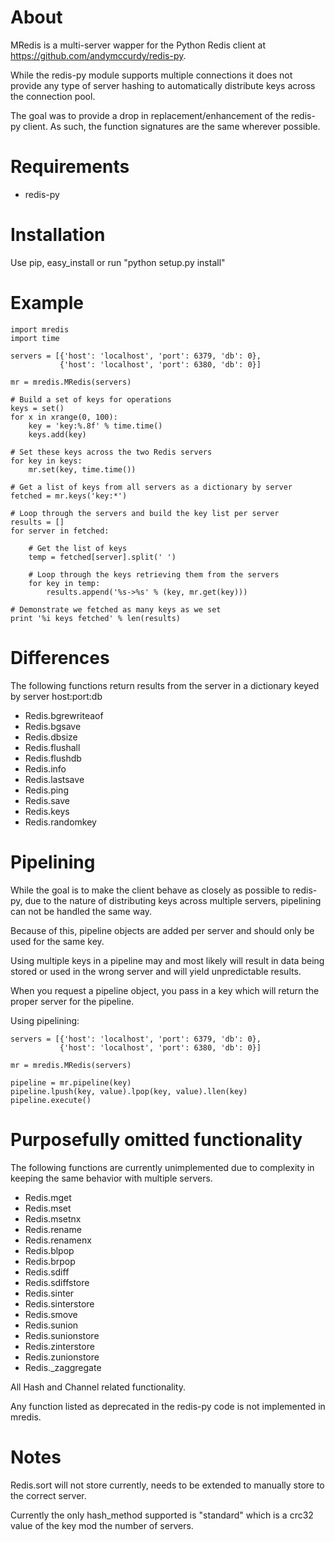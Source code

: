About
=====

MRedis is a multi-server wapper for the Python Redis client at https://github.com/andymccurdy/redis-py.

While the redis-py module supports multiple connections it does not provide any type of server hashing to automatically distribute keys across the connection
pool.

The goal was to provide a drop in replacement/enhancement of the redis-py client. As such, the function signatures are the same wherever possible.

Requirements
============

* redis-py

Installation
============

Use pip, easy_install or run "python setup.py install"

Example
=======

    import mredis
    import time

    servers = [{'host': 'localhost', 'port': 6379, 'db': 0},
               {'host': 'localhost', 'port': 6380, 'db': 0}]

    mr = mredis.MRedis(servers)

    # Build a set of keys for operations
    keys = set()
    for x in xrange(0, 100):
        key = 'key:%.8f' % time.time()
        keys.add(key)

    # Set these keys across the two Redis servers
    for key in keys:
        mr.set(key, time.time())

    # Get a list of keys from all servers as a dictionary by server
    fetched = mr.keys('key:*')

    # Loop through the servers and build the key list per server
    results = []
    for server in fetched:

        # Get the list of keys
        temp = fetched[server].split(' ')

        # Loop through the keys retrieving them from the servers
        for key in temp:
            results.append('%s->%s' % (key, mr.get(key)))

    # Demonstrate we fetched as many keys as we set
    print '%i keys fetched' % len(results)

Differences
===========

The following functions return results from the server in a dictionary keyed by
server host:port:db

* Redis.bgrewriteaof
* Redis.bgsave
* Redis.dbsize
* Redis.flushall
* Redis.flushdb
* Redis.info
* Redis.lastsave
* Redis.ping
* Redis.save
* Redis.keys
* Redis.randomkey

Pipelining
==========

While the goal is to make the client behave as closely as possible to redis-py, due to the nature of distributing keys across multiple servers, pipelining can
not be handled the same way.

Because of this, pipeline objects are added per server and should only be used for the same key.

Using multiple keys in a pipeline may and most likely will result in data being stored or used in the wrong server and will yield unpredictable results.

When you request a pipeline object, you pass in a key which will return the proper server for the pipeline.

Using pipelining:


    servers = [{'host': 'localhost', 'port': 6379, 'db': 0},
               {'host': 'localhost', 'port': 6380, 'db': 0}]

    mr = mredis.MRedis(servers)

    pipeline = mr.pipeline(key)
    pipeline.lpush(key, value).lpop(key, value).llen(key)
    pipeline.execute()


Purposefully omitted functionality
==================================

The following functions are currently unimplemented due to complexity in keeping the same behavior with multiple servers.

* Redis.mget
* Redis.mset
* Redis.msetnx
* Redis.rename
* Redis.renamenx
* Redis.blpop
* Redis.brpop
* Redis.sdiff
* Redis.sdiffstore
* Redis.sinter
* Redis.sinterstore
* Redis.smove
* Redis.sunion
* Redis.sunionstore
* Redis.zinterstore
* Redis.zunionstore
* Redis._zaggregate

All Hash and Channel related functionality.

Any function listed as deprecated in the redis-py code is not implemented in mredis.

Notes
=====

Redis.sort will not store currently, needs to be extended to manually store to the correct server.

Currently the only hash_method supported is "standard" which is a crc32 value of the key mod the number of servers.
